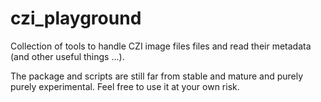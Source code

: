 # czi_playground
Collection of tools to handle CZI image files files and read their metadata (and other useful things ...).

The package and scripts are still far from stable and mature and purely purely experimental. Feel free to
use it at your own risk.


